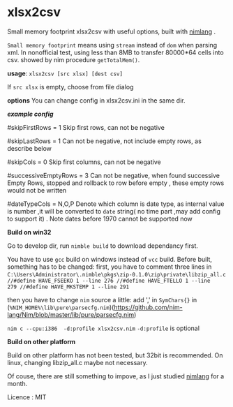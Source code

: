 # xlsx2csv
Small memory footprint xlsx2csv with useful options, built with  [nimlang](http://nim-lang.org/) .

`Small memory footprint` means using `stream` instead of `dom` when parsing xml. In nonofficial test, using less than 8MB to transfer 80000*64 cells into csv. showed by nim procedure `getTotalMem()`.

**usage**: 
 `xlsx2csv [src xlsx] [dest csv]`

If `src xlsx` is empty, choose from file dialog

**options** 
You can change config in xlsx2csv.ini in the same dir.

***example config***

#skipFirstRows = 1
Skip first rows, can not be negative

#skipLastRows = 1
Can not be negative, not include empty rows, as describe below

#skipCols = 0
Skip first columns, can not be negative
 
#successiveEmptyRows = 3
Can not be negative, when found successive Empty Rows, stopped and rollback to row before empty , these empty rows would not be written

#dateTypeCols = N,O,P
Denote which column is date type, as internal value is number ,it will be converted to `date` string( no time part ,may add config to support it) .
Note dates before 1970 cannot be supported now


**Build on win32**

Go to develop dir, run `nimble build` to download dependancy first.

You have to use `gcc` build on windows instead of `vcc` build. Before built, something has to be changed:
first, you have to comment three lines in `C:\Users\Administrator\.nimble\pkgs\zip-0.1.0\zip\private\libzip_all.c`
<code>
//#define HAVE_FSEEKO 1 --line 276 
//#define HAVE_FTELLO 1 --line 279
//#define HAVE_MKSTEMP 1 --line 291
</code>

then you have to change  `nim`  source a little:
add ',' in `SymChars{}`  in  (`%NIM_HOME%\lib\pure\parsecfg.nim`)(https://github.com/nim-lang/Nim/blob/master/lib/pure/parsecfg.nim)

`nim c --cpu:i386  -d:profile xlsx2csv.nim`
`-d:profile` is optional

**Build on other platform**

Build on other platform has not been tested, but 32bit is recommended. On linux, changing libzip_all.c maybe not necessary.


Of couse, there are still something to impove, as I just studied [nimlang](http://nim-lang.org/) for a month.

Licence : MIT
